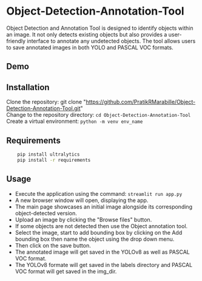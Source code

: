 # Object-Detection-Annotation-Tool
Object Detection and Annotation Tool is designed to identify objects within an image. It not only detects existing objects but also provides a user-friendly interface to annotate any undetected objects. The tool allows users to save annotated images in both YOLO and PASCAL VOC formats.

 ## Demo
 
 ## Installation

 Clone the repository: git clone "https://github.com/PratikRMarabille/Object-Detection-Annotation-Tool.git" <br/>
 Change to the repository directory: ```cd Object-Detection-Annotation-Tool ``` <br/>
 Create a virtual environment: ```python -m venv env_name```

 ## Requirements
```bash
    pip install ultralytics
    pip install -r requirements
```
## Usage

* Execute the application using the command: ```streamlit run app.py``` 
* A new browser window will open, displaying the app.
* The main page showcases an initial image alongside its corresponding object-detected version. 
* Upload an image by clicking the "Browse files" button.
* If some objects are not detected then use the Object annotation tool.
* Select the image, start to add bounding box by clicking on the Add bounding box then name the object using the drop down menu.
* Then click on the save button.
* The annotated image will get saved in the YOLOv8 as well as PASCAL VOC format.
* The YOLOv8 formate will get saved in the labels directory and PASCAL VOC format will get saved in the img_dir.
